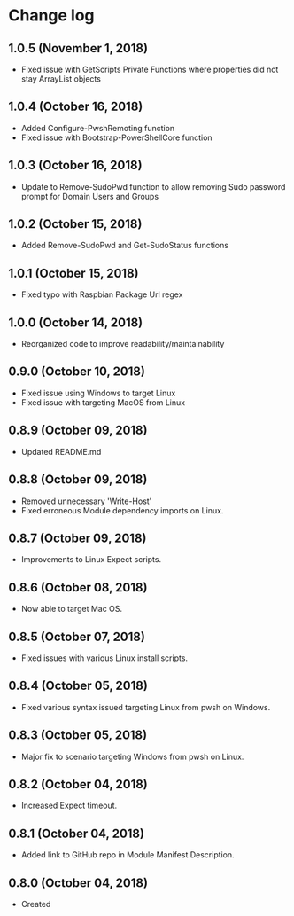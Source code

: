 # Change log

## 1.0.5 (November 1, 2018)

- Fixed issue with Get<OS>Scripts Private Functions where properties did not stay ArrayList objects

## 1.0.4 (October 16, 2018)

- Added Configure-PwshRemoting function
- Fixed issue with Bootstrap-PowerShellCore function

## 1.0.3 (October 16, 2018)

- Update to Remove-SudoPwd function to allow removing Sudo password prompt for Domain Users and Groups

## 1.0.2 (October 15, 2018)

- Added Remove-SudoPwd and Get-SudoStatus functions

## 1.0.1 (October 15, 2018)

- Fixed typo with Raspbian Package Url regex

## 1.0.0 (October 14, 2018)

- Reorganized code to improve readability/maintainability

## 0.9.0 (October 10, 2018)

- Fixed issue using Windows to target Linux
- Fixed issue with targeting MacOS from Linux

## 0.8.9 (October 09, 2018)

- Updated README.md

## 0.8.8 (October 09, 2018)

- Removed unnecessary 'Write-Host'
- Fixed erroneous Module dependency imports on Linux.

## 0.8.7 (October 09, 2018)

- Improvements to Linux Expect scripts.

## 0.8.6 (October 08, 2018)

- Now able to target Mac OS.

## 0.8.5 (October 07, 2018)

- Fixed issues with various Linux install scripts.

## 0.8.4 (October 05, 2018)

- Fixed various syntax issued targeting Linux from pwsh on Windows.

## 0.8.3 (October 05, 2018)

- Major fix to scenario targeting Windows from pwsh on Linux.

## 0.8.2 (October 04, 2018)

- Increased Expect timeout.

## 0.8.1 (October 04, 2018)

- Added link to GitHub repo in Module Manifest Description.

## 0.8.0 (October 04, 2018)

- Created

